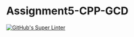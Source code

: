 # Assignment5-CPP-GCD

[![GitHub's Super Linter](https://github.com/crestel-ong/Assignment5-CPP-GCD/workflows/GitHub's%20Super%20Linter/badge.svg)](https://github.com/crestel-ong/Assignment5-CPP-GCD/actions)
